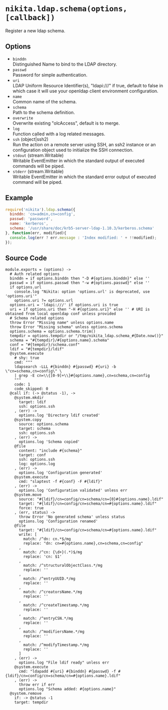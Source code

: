 
# `nikita.ldap.schema(options, [callback])`

Register a new ldap schema.

## Options

* `binddn`   
  Distinguished Name to bind to the LDAP directory.   
* `passwd`   
  Password for simple authentication.   
* `uri`   
  LDAP Uniform Resource Identifier(s), "ldapi:///" if true, default to false
  in which case it will use your openldap client environment configuration.   
* `name`   
  Common name of the schema.   
* `schema`   
  Path to the schema definition.   
* `overwrite`   
  Overwrite existing "olcAccess", default is to merge.   
* `log`   
  Function called with a log related messages.   
* `ssh` (object|ssh2)   
  Run the action on a remote server using SSH, an ssh2 instance or an
  configuration object used to initialize the SSH connection.   
* `stdout` (stream.Writable)   
  Writable EventEmitter in which the standard output of executed commands will
  be piped.   
* `stderr` (stream.Writable)   
  Writable EventEmitter in which the standard error output of executed command
  will be piped.   

## Example

```js
require('nikita').ldap.schema({
  binddn: 'cn=admin,cn=config',
  passwd: 'password',
  name: 'kerberos',
  schema: '/usr/share/doc/krb5-server-ldap-1.10.3/kerberos.schema'
}, function(err, modified){
  console.log(err ? err.message : 'Index modified: ' + !!modified);
});
```

## Source Code

    module.exports = (options) ->
      # Auth related options
      binddn = if options.binddn then "-D #{options.binddn}" else ''
      passwd = if options.passwd then "-w #{options.passwd}" else ''
      if options.url
        console.log "Nikita: option 'options.url' is deprecated, use 'options.uri'"
        options.uri ?= options.url
      options.uri = 'ldapi:///' if options.uri is true
      uri = if options.uri then "-H #{options.uri}" else '' # URI is obtained from local openldap conf unless provided
      # Schema related options
      throw Error "Missing name" unless options.name
      throw Error "Missing schema" unless options.schema
      options.schema = options.schema.trim()
      tempdir = options.tempdir or "/tmp/nikita_ldap.schema_#{Date.now()}"
      schema = "#{tempdir}/#{options.name}.schema"
      conf = "#{tempdir}/schema.conf"
      ldif = "#{tempdir}/ldif"
      @system.execute
        # shy: true
        cmd: """
        ldapsearch -LLL #{binddn} #{passwd} #{uri} -b \"cn=schema,cn=config\" \
        | grep -E cn=\\{[0-9]+\\}#{options.name},cn=schema,cn=config
        """
        code: 1
        code_skipped: 0
      @call if: (-> @status -1), ->
        @system.mkdir
          target: ldif
          ssh: options.ssh
        , (err) ->
          options.log 'Directory ldif created'
        @system.copy
          source: options.schema
          target: schema
          ssh: options.ssh
        , (err) ->
          options.log 'Schema copied'
        @file
          content: "include #{schema}"
          target: conf
          ssh: options.ssh
          log: options.log
        , (err) ->
          options.log 'Configuration generated'
        @system.execute
          cmd: "slaptest -f #{conf} -F #{ldif}"
        , (err) ->
          options.log 'Configuration validated' unless err
        @system.move
          source: "#{ldif}/cn=config/cn=schema/cn={0}#{options.name}.ldif"
          target: "#{ldif}/cn=config/cn=schema/cn=#{options.name}.ldif"
          force: true
        , (err, status) ->
          throw Error 'No generated schema' unless status
          options.log 'Configuration renamed'
        @file
          target: "#{ldif}/cn=config/cn=schema/cn=#{options.name}.ldif"
          write: [
            match: /^dn: cn.*$/mg
            replace: "dn: cn=#{options.name},cn=schema,cn=config"
          ,
            match: /^cn: {\d+}(.*)$/mg
            replace: 'cn: $1'
          ,
            match: /^structuralObjectClass.*/mg
            replace: ''
          ,
            match: /^entryUUID.*/mg
            replace: ''
          ,
            match: /^creatorsName.*/mg
            replace: ''
          ,
            match: /^createTimestamp.*/mg
            replace: ''
          ,
            match: /^entryCSN.*/mg
            replace: ''
          ,
            match: /^modifiersName.*/mg
            replace: ''
          ,
            match: /^modifyTimestamp.*/mg
            replace: ''
          ]
        , (err) ->
          options.log "File ldif ready" unless err
        @system.execute
          cmd: "ldapadd #{uri} #{binddn} #{passwd} -f #{ldif}/cn=config/cn=schema/cn=#{options.name}.ldif"
        , (err) ->
          throw err if err
          options.log "Schema added: #{options.name}"
      @system.remove
        if: -> @status -1
        target: tempdir
